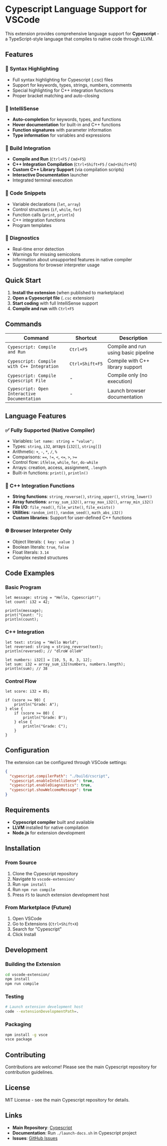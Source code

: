 # Cypescript Language Support for VSCode

This extension provides comprehensive language support for **Cypescript** - a TypeScript-style language that compiles to native code through LLVM.

## Features

### 🎨 **Syntax Highlighting**
- Full syntax highlighting for Cypescript (.csc) files
- Support for keywords, types, strings, numbers, comments
- Special highlighting for C++ integration functions
- Proper bracket matching and auto-closing

### 🧠 **IntelliSense**
- **Auto-completion** for keywords, types, and functions
- **Hover documentation** for built-in and C++ functions
- **Function signatures** with parameter information
- **Type information** for variables and expressions

### 🔧 **Build Integration**
- **Compile and Run** (`Ctrl+F5` / `Cmd+F5`)
- **C++ Integration Compilation** (`Ctrl+Shift+F5` / `Cmd+Shift+F5`)
- **Custom C++ Library Support** (via compilation scripts)
- **Interactive Documentation** launcher
- Integrated terminal execution

### 📝 **Code Snippets**
- Variable declarations (`let`, `array`)
- Control structures (`if`, `while`, `for`)
- Function calls (`print`, `println`)
- C++ integration functions
- Program templates

### 🚨 **Diagnostics**
- Real-time error detection
- Warnings for missing semicolons
- Information about unsupported features in native compiler
- Suggestions for browser interpreter usage

## Quick Start

1. **Install the extension** (when published to marketplace)
2. **Open a Cypescript file** (`.csc` extension)
3. **Start coding** with full IntelliSense support
4. **Compile and run** with `Ctrl+F5`

## Commands

| Command | Shortcut | Description |
|---------|----------|-------------|
| `Cypescript: Compile and Run` | `Ctrl+F5` | Compile and run using basic pipeline |
| `Cypescript: Compile with C++ Integration` | `Ctrl+Shift+F5` | Compile with C++ library support |
| `Cypescript: Compile Cypescript File` | - | Compile only (no execution) |
| `Cypescript: Open Interactive Documentation` | - | Launch browser documentation |

## Language Features

### ✅ **Fully Supported (Native Compiler)**
- Variables: `let name: string = "value";`
- Types: `string`, `i32`, arrays (`i32[]`, `string[]`)
- Arithmetic: `+`, `-`, `*`, `/`, `%`
- Comparisons: `==`, `!=`, `<`, `<=`, `>`, `>=`
- Control flow: `if`/`else`, `while`, `for`, `do-while`
- Arrays: creation, access, assignment, `.length`
- Built-in functions: `print()`, `println()`

### 🚀 **C++ Integration Functions**
- **String functions**: `string_reverse()`, `string_upper()`, `string_lower()`
- **Array functions**: `array_sum_i32()`, `array_max_i32()`, `array_min_i32()`
- **File I/O**: `file_read()`, `file_write()`, `file_exists()`
- **Utilities**: `random_int()`, `random_seed()`, `math_abs_i32()`
- **Custom libraries**: Support for user-defined C++ functions

### 🌐 **Browser Interpreter Only**
- Object literals: `{ key: value }`
- Boolean literals: `true`, `false`
- Float literals: `3.14`
- Complex nested structures

## Code Examples

### Basic Program
```cypescript
let message: string = "Hello, Cypescript!";
let count: i32 = 42;

println(message);
print("Count: ");
println(count);
```

### C++ Integration
```cypescript
let text: string = "Hello World";
let reversed: string = string_reverse(text);
println(reversed); // "dlroW olleH"

let numbers: i32[] = [10, 5, 8, 3, 12];
let sum: i32 = array_sum_i32(numbers, numbers.length);
println(sum); // 38
```

### Control Flow
```cypescript
let score: i32 = 85;

if (score >= 90) {
    println("Grade: A");
} else {
    if (score >= 80) {
        println("Grade: B");
    } else {
        println("Grade: C");
    }
}
```

## Configuration

The extension can be configured through VSCode settings:

```json
{
  "cypescript.compilerPath": "./build/cscript",
  "cypescript.enableIntelliSense": true,
  "cypescript.enableDiagnostics": true,
  "cypescript.showWelcomeMessage": true
}
```

## Requirements

- **Cypescript compiler** built and available
- **LLVM** installed for native compilation
- **Node.js** for extension development

## Installation

### From Source
1. Clone the Cypescript repository
2. Navigate to `vscode-extension/`
3. Run `npm install`
4. Run `npm run compile`
5. Press `F5` to launch extension development host

### From Marketplace (Future)
1. Open VSCode
2. Go to Extensions (`Ctrl+Shift+X`)
3. Search for "Cypescript"
4. Click Install

## Development

### Building the Extension
```bash
cd vscode-extension/
npm install
npm run compile
```

### Testing
```bash
# Launch extension development host
code --extensionDevelopmentPath=.
```

### Packaging
```bash
npm install -g vsce
vsce package
```

## Contributing

Contributions are welcome! Please see the main Cypescript repository for contribution guidelines.

## License

MIT License - see the main Cypescript repository for details.

## Links

- **Main Repository**: [Cypescript](https://github.com/your-username/cypescript)
- **Documentation**: Run `./launch-docs.sh` in Cypescript project
- **Issues**: [GitHub Issues](https://github.com/your-username/cypescript/issues)
